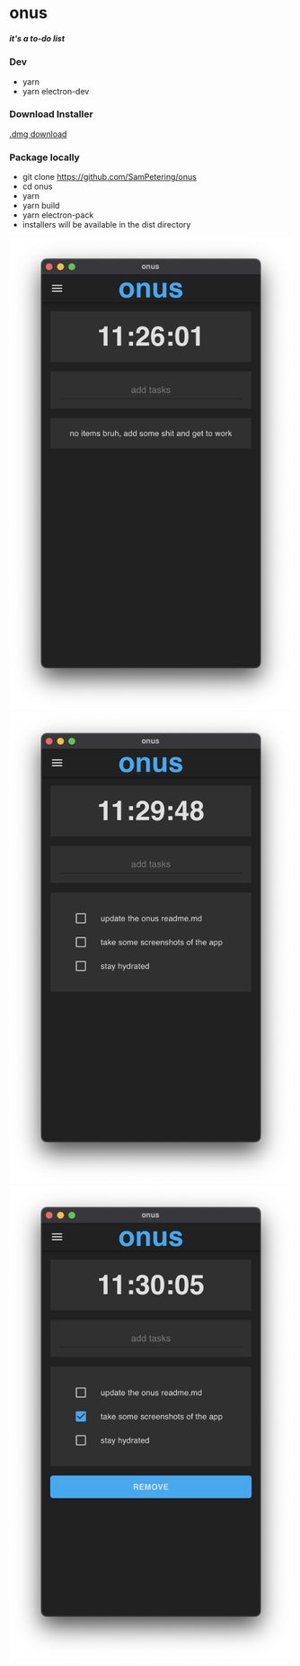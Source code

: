 # onus 
##### it's a to-do list

### Dev
* yarn
* yarn electron-dev

### Download Installer
[.dmg download](http://www.mediafire.com/file/fkqjappi7477f60/onus-0.1.0.dmg/file)

### Package locally
* git clone https://github.com/SamPetering/onus
* cd onus
* yarn
* yarn build
* yarn electron-pack
* installers will be available in the dist directory

![ss 1](https://github.com/SamPetering/onus/blob/master/screenshots/ssNoItems.png?raw=true)
![ss 2](https://github.com/SamPetering/onus/blob/master/screenshots/ssItemsNoCheck.png?raw=true)
![ss 3](https://github.com/SamPetering/onus/blob/master/screenshots/ssItemsChecked.png?raw=true)
